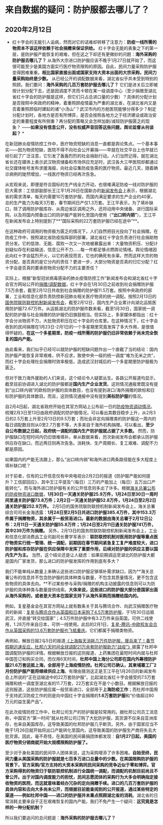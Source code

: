 # 来自数据的疑问：防护服都去哪儿了？

## 2020年2月12日

* 红十字会的无能引人诟病，然而对它的诘难却转移了注意力：**防疫一线所需的物资本不该这样依赖于社会捐赠来保证供给。** 红十字会无能的表象之下的第一层，是防护服产能恢复的艰难，但在这之下却还有更微妙的问题：**海外采购的防护服去哪儿了？** 从海外大宗进口防护服应该不晚于1月27日就开始了，而这很可能至少是美国方面实行医疗物资限购的原因。自此，民间力量采购防护服变得困难重重。**相比国家直接出面或国家支持大资本出面的大宗采购，民间力量采购始终是少数。** 从已经公开的调配数据来看，湖北省似乎并未受到特别的照顾。我们要问：**海外采购的几百万套防护服去哪儿了？** 它们是进关后立即被按计划分配下去，还是因调度不灵而卡顿在某一级调度中心（至少捐赠至湖北省红十字会的防护服是这样，但它们只占总进口量的少数）？具体的分配计划是否按照中央政府的精神，着重照顾疫情最为严重的湖北省，在湖北省内又是否着重照顾临时建起的诸“小汤山”？武汉市内的方舱医院能够分得多少？制定分配计划时，各地方是否有所博弈，是否会按照各地方之于经济建设或政治安定的重要程度有所侧重？再分配的策略又会怎样加剧/减轻防护服匮乏的现象？ ——**如果没有信息公开，没有权威声音回答这些问题，舆论监督从何谈起？** *

在新冠肺炎疫情防控工作中，医疗物资短缺的消息一直都是舆论焦点。一个基本事实——因为物资短缺，医院不得不向社会公开募捐——早就在社交平台上也早就已经引起了广泛注意，它引发了轰轰烈烈的社会捐助行动。人们当然记得，就在湖北省长还在媒体上表示武汉物资储备和市场供应充足时，武汉各大三甲医院却都通过社交媒体帐号发布求援海报，向社会征集防疫急需的医疗物资。最近几天，随着确诊病例的陡然增加，一线医疗物资已经再次告急。

从宏观来说，即便是符合国标的生产线全力开动，也很难满足防疫一线对防护服的巨大需求：工信部副部长王江平1月26日在国新办的[新闻发布会](http://www.scio.gov.cn/xwfbh/xwbfbh/wqfbh/42311/42478/index.htm)上表示，根据湖北省的需求清单，每天约需要10万套防护服，而国内满足要求的生产企业约40家，总的生产能力为每天3万套，春节期间日产仅1.3万套。王江平表示，为了填补缺口，除了调用防护服库存、从周边省区调用之外，还将动用中央储备、进行国际采购，以及将国内预备出口的防护服产能转化至国内使用（**“出口转内销”**）。王江平在新闻发布会上特别提到了**“国际采购的22万套防护服已经在途中”**。

在这种政府可调用的物资极为匮乏的情况下，人们自然把目光投向了社会捐赠。在防疫工作中，按照湖北省防疫指挥部的部署，湖北省红十字会负责进行社会捐助物资分发。它的低效、无能、腐败一次又一次地被暴露出来：大量物资积压、分配计划疑似存在利益输送、信息公开不力……每一件都足够点燃舆论情绪。舆论情绪因此向红十字会猛烈开火，以它的表现而言，它也的确死有余辜。然而这样大宗的物资分配，是否真的是它分内的责任？更进一步，大部分物资是否真的归它分配？红十字会是否真的要承担物资分配不力的主要责任？

实际上，根据“新型冠状病毒感染的肺炎疫情防控工作”新闻发布会和湖北省红十字会官方网站公开的[捐赠/调配数据](http://hbsredcross.org.cn/)，红十字会在1月30日之前收到社会捐赠防护服7.5万余套，截至2月12日共收到社会捐赠的防护服11.5万套。按照中央政府的部署，工业和信息化部负责防控新冠肺炎相关医疗物资的统一调配。按照2月13日的[国务院联防联控机制新闻发布会](http://www.gov.cn/xinwen/gwylflkjz11/index.htm)，截至2月12日，国内生产企业累计向湖北运抵医用防护服72.67万件。从运抵湖北的防护服件数来看，截至1月30日，国家统一调配的防护服与社会捐赠的防护服仍旧旗鼓相当。但实际上，多家媒体都指出：红十字会分派物资不力，大批物资积压在红十字会的仓库里。在这种情况下，红十字会收到的民间捐赠在1月23日-2月1日的一个多星期里究竟发挥了多大作用，是很值得怀疑的。**在这一个多星期里，防疫一线所需的防护服仍旧非常依赖于尚未完全恢复的国内产能。**

由此看来，我们似乎已经可以就防护服的短缺问题作出一个直截了当的结论：国内防护服产能恢复非常艰难，供不应求，致使中央一级的统一调度“难为无米之炊”，而红十字会处理社会捐赠时效率极低，造成武汉封城后的一个多星期里防护服极为匮乏。

但对于致力海外援助的人们来说，这个结论令人疑窦丛生。各路公开报道均显示，截至目前协调进入湖北的防护服都是**国内生产企业发货**。这则情况通报里既没有提到“出口转内销”的欧标防护服的具体数目，也没有提到进口/海外捐赠的欧标和日标防护服的具体数目。而且，这则情况通报中没有提到**美标防护服**的情况。

自2月4日起，湖北省政府开始在其官方网站上公布前一日的[防疫物资调动情况](http://www.hubei.gov.cn/zhuanti/2020/gzxxgzbd/zxtb/202002/t20200215_2028362.shtml)。梳理2月3日至13日由政府调配的防护服情况，可以看出其数目稳步上升，从2月3日的2.5万套上升至2月13日的9.5万套；而社会非定向捐赠类的防护服这一周内的每日调配数目则从0至2.7万套不等，大多来自于海外机构捐赠。可以看出，**至少自公布数据之日起，政府统一调配的国内生产防护服就占据了大多数。** 然而，防护服缺口在短时间内仍旧很难填补。单从数据来看，历次新闻发布会都承认防护服供应存在缺口，而近两日则再次告急。消耗快、生产周期长、复工艰难、调配不力都是原因。

如果国内的产能无法跟上，那么“出口转内销”和海外进口两条路径能在多大程度上填补缺口呢？

对于前者，仅有的公开信息仅有中央电视台2月2日的报道《防护服产能如何提升？工信部回应》，其中王江平提及“（每日）三万的产能加上（每日）五万出口产能转化”。而与海外进口防护服有关的公开信息则多出了许多。根据[海关总署公布的防疫物资进口数据](http://www.customs.gov.cn/customs/xwfb34/302425/2860812/index.html)，**1月30日一天通关防护服25.9万件，1月24日至30日一周时间里通关防护服73.8万件；2月2日一天通关防护服52.8万件，1月24日至2月2日通关防护服252.9万件。** 2月5日的国务院联防联控机制新闻发布会上，海关总署综合司司长金海透露：**1月24日至2月5日共进口防护服385.4万件，其中153.3万件属于捐赠物资，其余属于一般贸易进口。最新的数据由海关总署于2月12日公布：2月11日一天通关防护服55.8万件；1月24日至2月11日通关防护服741万件，其中239万件为捐赠。** 另外，2月13日的国务院联防联控机制新闻发布会上，工业和信息化部消费品工业司副司长曹学军表示：**联防联控机制对医用防护服等重点医疗物资实行统一管理、统一调配，前期因在春节期间紧急复工复产难度较大，进口防护服和库存防护服在供应保障中发挥了重要作用，后续对防护服的供应主要以国内生产为主。** 当然，这个结论还是让人疑虑：如果前期调运至湖北的防护服大都是国内厂家发货，那么进口的防护服发挥的作用到底有多大？

我们不能单纯从数量上来确认这些进口防护服足够填补需求缺口，因为**海关总署公布的信息并不包含防护服的具体种类与数量，不包含其质量情况，更不包含这些物资的具体去向。**不过某些参与采购/捐赠的机构主动披露的信息则可以为防护服的具体种类与数量提供线索。**大体来说，这些进口的防护服大部分是国家出面从海外采购的，或者是大资本在国家支持下从海外采购而捐赠给国内的。**

例如，复星基金会在其官方网站上就有数条关于其与腾讯合作、向武汉捐赠医疗物资的新闻：[复星与腾讯合作从英国和日本采购了4.5万套防护服](https://www.fosun.com/p/39507.html)，于1月30日运抵武汉，并直接“转交给国家”；4.5万件防护服中有3.2万件来自英国，可供二线使用，1.28万件来自日本，可供一线使用。此后的2月1日，[复星-腾讯-中欧校友会合作从英国采购的13.6万套防护服也飞抵重庆](https://www.fosun.com/p/39593.html)。它们都属于捐赠类物资。

再例如，解放日报2与5日的报道[《上海每天消耗几万件防护服，援兵来了！春节假期迅速反应，杜邦六天时间全球调配21万余套防护服助力“战疫”》](https://www.jfdaily.com/journal/2020-02-05/getArticle.htm?id=287366)披露了杜邦中国调配防护服的详情。根据解放日报的这则报道，上药集团在最短时间内就与杜邦中国签订和购买合同，而仅用6天时间，**杜邦中国上海分公司即在国内外筹措防护服21.6万套运抵上海，全部用于上海疫情防控。**杜邦公司已确认，其柬埔寨工厂2月份防护服产能将**继续供应上海**。有理由猜测这正是王江平在1月26日的新闻发布会上所说的“正在运输途中的22万套防护服”。比起湖北省红十字会接受的7.5万套捐赠和统一调度至湖北省的11.7万套，22万套实在不是个小数目。根据解放日报的这则报道，这些防护服应属一般贸易进口，全部用于**上海防疫工作**；而杜邦中国用于支持武汉防疫工作的则是向中国红十字会捐赠的**1.6万套防护服**和“价值超过80万元的益生菌产品”。

在此次疫情防控工作中，杜邦公司生产的防护服是较常用的。据杜邦公司员工消息称，中国官方“第一时间”就从杜邦公司订购了大批防护服，其货源不仅来自亚洲库存，也来自美国库存。这导致美国的杜邦防护服几乎断货。另外，由于国家应当不晚于1月26日就开始将出口产能转化至国内，这导致美国的防护服生产商将失去大批货源。因此，毫不奇怪，在美国的民间募捐团体都发现：**自1月27日起，美国的医疗物资分销商就开始大规模限购防护服了。**

至少对于身处美国的民间华人团体来说，这为采购增添了许多困难。**自始至终，民间力量从美国采购的防护服就是七百多万进口总量中的少数。**在美国限购防护服的背景下，官方采购/官方支持的大资本采购同民间采购的竞争近似于零和博弈。官方采购得到的物资归于联防联控机制进行全国统一调配，而调配的机制目前尚且不曾公开。出于对国内调度能力的担忧，民间志愿团体的采购行为大多会明确指定接收物资的医院，而这就意味着经办冗杂的定向捐赠手续。进口的几百万套防护服的具体内容和去向大多尚未公开，而根据目前能查阅到的公开报道，通过某些特定的渠道——例如杜邦中国——进口的防护服**并未重点照顾湖北省的消耗**。湖北省的日常消耗主要来自于正在艰难恢复的国内产能。我们不免产生一个疑问：**这究竟是怎样的一种分配机制？**

所以我们要追问的总问题是：**海外采购的防护服去哪儿了？**
